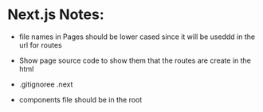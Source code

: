# Next.js Notes: 

- file names in Pages should be lower cased since it will be useddd in the url for routes
- Show page source code to show them that the routes are create in the html

- .gitignoree .next
- components file should be in the root